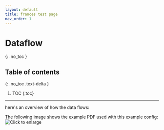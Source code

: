 ```yaml
---
layout: default
title: frances test page
nav_order: 1
---
```


# Dataflow
{: .no_toc }

## Table of contents
{: .no_toc .text-delta }

1. TOC
{:toc}

---

here's an overview of how the data flows:



The following image shows the example PDF used with this example config:
![Click to enlarge](/assets/images/just-the-docs.png)





